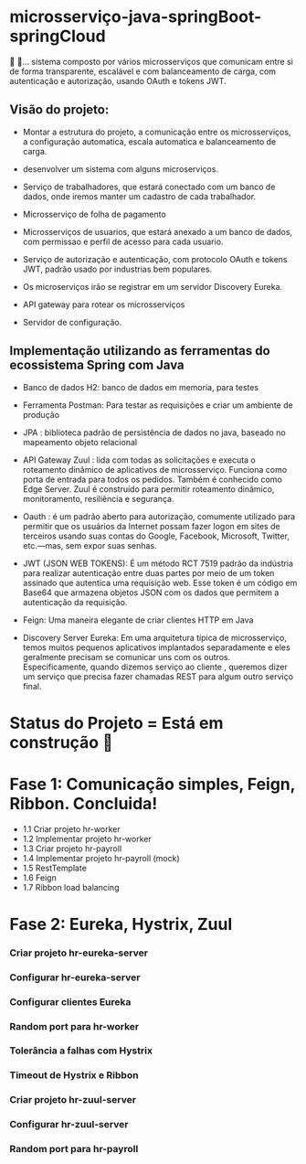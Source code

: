 # microsserviço-java-springBoot-springCloud
🔨 🔧... sistema composto por vários microsserviços que comunicam entre si de forma transparente, escalável e com balanceamento de carga, com autenticação e autorização, usando OAuth e tokens JWT. 

## Visão do projeto:

* Montar a estrutura do projeto, a comunicação entre os microsserviços, a configuração automatica, escala automatica e balanceamento de carga. 

* desenvolver um sistema com alguns microserviços.

* Serviço de trabalhadores, que estará conectado com um banco de dados, onde iremos manter um cadastro de cada trabalhador.

* Microsserviço de folha de pagamento

* Microsserviços de usuarios, que estará anexado a um banco de dados, com permissao e perfil de acesso para cada usuario.

* Serviço de autorização e autenticação, com protocolo OAuth e tokens JWT, padrão usado por industrias bem populares.

* Os microserviços irão se registrar em um servidor Discovery Eureka.

* API gateway para rotear os microsserviços

* Servidor de configuração.

## Implementação utilizando as ferramentas do ecossistema Spring com Java

* Banco de dados H2: banco de dados em memoria, para testes

* Ferramenta Postman: Para testar as requisições e criar um ambiente de produção

* JPA : biblioteca padrão de persistência de dados no java, baseado no mapeamento objeto relacional

* API Gateway Zuul :  lida com todas as solicitações e executa o roteamento dinâmico de aplicativos de microsserviço. Funciona como porta de entrada para todos os pedidos. Também é conhecido como Edge Server. Zuul é construído para permitir roteamento dinâmico, monitoramento, resiliência e segurança.

* Oauth : é um padrão aberto para autorização, comumente utilizado para permitir que os usuários da Internet possam fazer logon em sites de terceiros usando suas contas do Google, Facebook, Microsoft, Twitter, etc.—mas, sem expor suas senhas.

* JWT (JSON WEB TOKENS): É um método RCT 7519 padrão da indústria para realizar autenticação entre duas partes por meio de um token assinado que autentica uma requisição web. Esse token é um código em Base64 que armazena objetos JSON com os dados que permitem a autenticação da requisição.

* Feign: Uma maneira elegante de criar clientes HTTP em Java

* Discovery Server Eureka: Em uma arquitetura típica de microsserviço, temos muitos pequenos aplicativos implantados separadamente e eles geralmente precisam se comunicar uns com os outros. Especificamente, quando dizemos serviço ao cliente , queremos dizer um serviço que precisa fazer chamadas REST para algum outro serviço final.

# Status do Projeto = Está em construção 🔧

# Fase 1: Comunicação simples, Feign, Ribbon. Concluida!

* 1.1 Criar projeto hr-worker
* 1.2 Implementar projeto hr-worker
* 1.3 Criar projeto hr-payroll
* 1.4 Implementar projeto hr-payroll (mock)
* 1.5 RestTemplate
* 1.6 Feign
* 1.7 Ribbon load balancing

# Fase 2: Eureka, Hystrix, Zuul

### Criar projeto hr-eureka-server

### Configurar hr-eureka-server

### Configurar clientes Eureka

### Random port para hr-worker

### Tolerância a falhas com Hystrix

### Timeout de Hystrix e Ribbon

### Criar projeto hr-zuul-server

### Configurar hr-zuul-server

### Random port para hr-payroll

